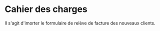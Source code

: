 Cahier des charges
==================

Il s'agit d'imorter le formulaire de relève de facture des nouveaux clients.


